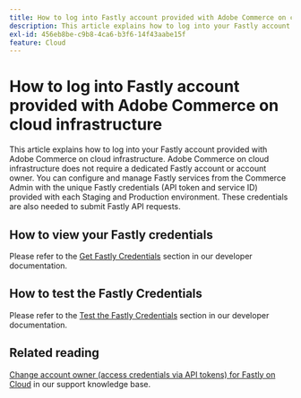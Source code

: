 ```yaml
---
title: How to log into Fastly account provided with Adobe Commerce on cloud infrastructure
description: This article explains how to log into your Fastly account provided with Adobe Commerce on cloud infrastructure. Adobe Commerce on cloud infrastructure does not require a dedicated Fastly account or account owner. You can configure and manage Fastly services from the Commerce Admin with the unique Fastly credentials (API token and service ID) provided with each Staging and Production environment. These credentials are also needed to submit Fastly API requests.
exl-id: 456eb8be-c9b8-4ca6-b3f6-14f43aabe15f
feature: Cloud
---
```

# How to log into Fastly account provided with Adobe Commerce on cloud infrastructure

This article explains how to log into your Fastly account provided with Adobe Commerce on cloud infrastructure. Adobe Commerce on cloud infrastructure does not require a dedicated Fastly account or account owner. You can configure and manage Fastly services from the Commerce Admin with the unique Fastly credentials (API token and service ID) provided with each Staging and Production environment. These credentials are also needed to submit Fastly API requests.

## How to view your Fastly credentials

Please refer to the [Get Fastly Credentials](https://experienceleague.adobe.com/en/docs/commerce-cloud-service/user-guide/cdn/setup-fastly/fastly-configuration#cloud-fastly-creds) section in our developer documentation.

## How to test the Fastly Credentials

Please refer to the [Test the Fastly Credentials](https://experienceleague.adobe.com/en/docs/commerce-cloud-service/user-guide/cdn/setup-fastly/fastly-configuration#test-the-fastly-credentials) section in our developer documentation.

## Related reading

[Change account owner (access credentials via API tokens) for Fastly on Cloud](/help/how-to/general/change-account-owner-access-credentials-via-api-tokens-for-fastly-on-cloud.md) in our support knowledge base.
